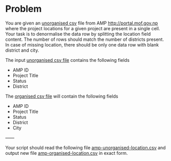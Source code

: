 # Problem


You are given an [unorganised csv](amp-unorganised-location.csv) file from AMP http://portal.mof.gov.np where the project locations for a given project are present in a single cell. Your task is to denormalise the data row by splitting the location field content. The number of rows should match the number of districts present. In case of missing location, there should be only one data row with blank district and city. 

The input [unorganised csv file](amp-unorganised-location.csv) contains the following fields

   * AMP ID
   * Project Title
   * Status
   * District

The [organised csv file](amp-organised-location.csv) will contain the following fields

   * AMP ID
   * Project Title
   * Status
   * District
   * City


——

Your script should read the following file [amp-unorganised-location.csv](amp-unorganised-location.csv) and output new file [amp-organised-location.csv](amp-organised-location.csv) in exact form. 
